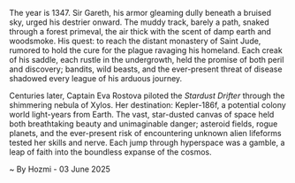 
The year is 1347.  Sir Gareth, his armor gleaming dully beneath a bruised sky, urged his destrier onward.  The muddy track, barely a path, snaked through a forest primeval, the air thick with the scent of damp earth and woodsmoke.  His quest: to reach the distant monastery of Saint Jude, rumored to hold the cure for the plague ravaging his homeland.  Each creak of his saddle, each rustle in the undergrowth, held the promise of both peril and discovery; bandits, wild beasts, and the ever-present threat of disease shadowed every league of his arduous journey.

Centuries later, Captain Eva Rostova piloted the *Stardust Drifter* through the shimmering nebula of Xylos.  Her destination: Kepler-186f, a potential colony world light-years from Earth.  The vast, star-dusted canvas of space held both breathtaking beauty and unimaginable danger; asteroid fields, rogue planets, and the ever-present risk of encountering unknown alien lifeforms tested her skills and nerve.  Each jump through hyperspace was a gamble, a leap of faith into the boundless expanse of the cosmos.

~ By Hozmi - 03 June 2025
